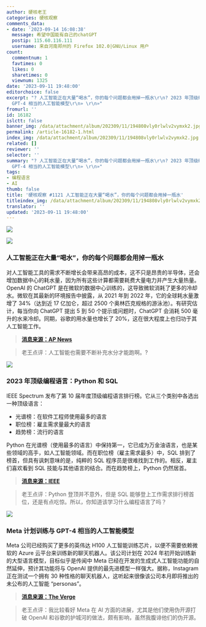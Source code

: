 ```yaml
---
author: 硬核老王
categories: 硬核观察
comments_data:
- date: '2023-09-14 16:08:38'
  message: 希望中国能有自己的chatGPT
  postip: 115.60.116.111
  username: 来自河南郑州的 Firefox 102.0|GNU/Linux 用户
count:
  commentnum: 1
  favtimes: 0
  likes: 0
  sharetimes: 0
  viewnum: 1325
date: '2023-09-11 19:48:00'
editorchoice: false
excerpt: "? 人工智能正在大量“喝水”，你的每个问题都会用掉一瓶水\r\n? 2023 年顶级编程语言：Python 和 SQL\r\n? Meta 计划训练与
  GPT-4 相当的人工智能模型\r\n» \r\n»"
fromurl: ''
id: 16182
islctt: false
banner_img: /data/attachment/album/202309/11/194808vly0rlwlv2vymxk2.jpg
permalink: /article-16182-1.html
index_img: /data/attachment/album/202309/11/194808vly0rlwlv2vymxk2.jpg
related: []
reviewer: ''
selector: ''
summary: "? 人工智能正在大量“喝水”，你的每个问题都会用掉一瓶水\r\n? 2023 年顶级编程语言：Python 和 SQL\r\n? Meta 计划训练与
  GPT-4 相当的人工智能模型\r\n» \r\n»"
tags:
- 编程语言
- AI
thumb: false
title: '硬核观察 #1121 人工智能正在大量“喝水”，你的每个问题都会用掉一瓶水'
titleindex_img: /data/attachment/album/202309/11/194808vly0rlwlv2vymxk2.jpg
translator: ''
updated: '2023-09-11 19:48:00'
---
```


![](/data/attachment/album/202309/11/194808vly0rlwlv2vymxk2.jpg)


![](/data/attachment/album/202309/11/194817b181p278accpsx2c.jpg)


### 人工智能正在大量“喝水”，你的每个问题都会用掉一瓶水


对人工智能工具的需求不断增长会带来高昂的成本，这不只是昂贵的半导体，还会增加数据中心的耗水量，因为所有这些计算都需要耗费大量电力并产生大量热量。OpenAI 的 ChatGPT 是在微软的数据中心训练的，这导致微软消耗了更多的冷却水。微软在其最新的环境报告中披露，从 2021 年到 2022 年，它的全球耗水量激增了 34%（达到近 17 亿加仑，超过 2500 个奥林匹克规格的游泳池）。有研究估计，每当你向 ChatGPT 提出 5 到 50 个提示或问题时，ChatGPT 会消耗 500 毫升的水来冷却。同期，谷歌的用水量也增长了 20%，这在很大程度上也归功于其人工智能工作。



> 
> **[消息来源：AP News](https://apnews.com/article/chatgpt-gpt4-iowa-ai-water-consumption-microsoft-f551fde98083d17a7e8d904f8be822c4)**
> 
> 
> 



> 
> 老王点评：人工智能也需要不断补充水分才能跑啊。?
> 
> 
> 


![](/data/attachment/album/202309/11/194831hm30goqrq883g33z.jpg)


### 2023 年顶级编程语言：Python 和 SQL


IEEE Spectrum 发布了第 10 届年度顶级编程语言排行榜。它从三个类别中各选出一种顶级语言：


* 光谱榜：在软件工程师使用最多的语言
* 职位榜：雇主需求量最大的语言
* 趋势榜：流行的语言


Python 在光谱榜（使用最多的语言）中保持第一，它已成为万金油语言，也是某些领域的高手，如人工智能领域。而在职位榜（雇主需求最多）中，SQL 排到了榜首，但具有讽刺意味的是，纯粹的 SQL 程序员是很难找到工作的。相反，雇主们喜欢看到 SQL 技能与其他语言的结合。而在趋势榜上，Python 仍然居首。



> 
> **[消息来源：IEEE](https://spectrum.ieee.org/the-top-programming-languages-2023)**
> 
> 
> 



> 
> 老王点评：Python 登顶并不意外，但是 SQL 能够登上工作需求排行榜首位，还是有点吃惊。所以，你知道该学习什么编程语言了吗？
> 
> 
> 


![](/data/attachment/album/202309/11/194843k3aqg6t626re6e2t.jpg)


### Meta 计划训练与 GPT-4 相当的人工智能模型


Meta 公司已经购买了更多的英伟达 H100 人工智能训练芯片，以便不需要依赖微软的 Azure 云平台来训练新的聊天机器人。该公司计划在 2024 年初开始训练新的大型语言模型，目标似乎是传闻中 Meta 已经在开发的生成式人工智能功能的自然延伸，预计其功能将与 OpenAI 提供的最先进模型一样强大。据称，Instagram 正在测试一个拥有 30 种性格的聊天机器人，这听起来很像该公司本月即将推出的未公布的人工智能 “personas”。



> 
> **[消息来源：The Verge](https://www.theverge.com/2023/9/10/23867323/meta-new-ai-model-gpt-4-openai-chatbot-google-apple)**
> 
> 
> 



> 
> 老王点评：我比较看好 Meta 在 AI 方面的进展，尤其是他们使用伪开源打破 OpenAI 和谷歌的护城河的做法，颇有影响，虽然我腹诽他们的伪开源。
> 
> 
>